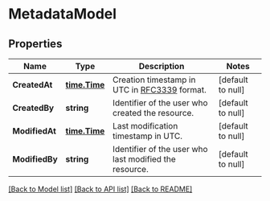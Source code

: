 # MetadataModel

## Properties
Name | Type | Description | Notes
------------ | ------------- | ------------- | -------------
**CreatedAt** | [**time.Time**](time.Time.md) | Creation timestamp in UTC in [RFC3339](https://tools.ietf.org/html/rfc3339) format. | [default to null]
**CreatedBy** | **string** | Identifier of the user who created the resource. | [default to null]
**ModifiedAt** | [**time.Time**](time.Time.md) | Last modification timestamp in UTC. | [default to null]
**ModifiedBy** | **string** | Identifier of the user who last modified the resource. | [default to null]

[[Back to Model list]](../README.md#documentation-for-models) [[Back to API list]](../README.md#documentation-for-api-endpoints) [[Back to README]](../README.md)

